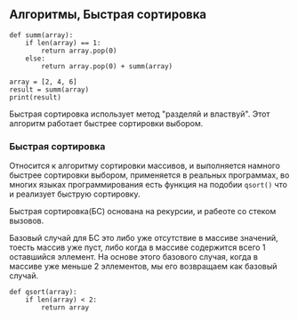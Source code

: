 ## Алгоритмы, Быстрая сортировка

    def summ(array):
        if len(array) == 1:
            return array.pop(0)
        else:
            return array.pop(0) + summ(array)
    
    array = [2, 4, 6]
    result = summ(array)
    print(result)


Быстрая сортировка использует метод "разделяй и властвуй". Этот алгоритм
работает быстрее сортировки выбором. 

### Быстрая сортировка
Относится к алгоритму сортировки массивов, и выполняется намного быстрее
сортировки выбором, применяется в реальных программах, во многих языках
программирования есть функция на подобии `qsort()` что и реализует
быструю сортировку.

Быстрая сортировка(БС) основана на рекурсии, и рабеоте со стеком вызовов.

Базовый случай для БС это либо уже отсутствие в массиве значений, тоесть
массив уже пуст, либо когда в массиве содержится всего 1 оставшийся эллемент.
На основе этого базового случая, когда в массиве уже меньше 2 эллементов,
мы его возвращаем как базовый случай.

    def qsort(array):
        if len(array) < 2:
            return array






















